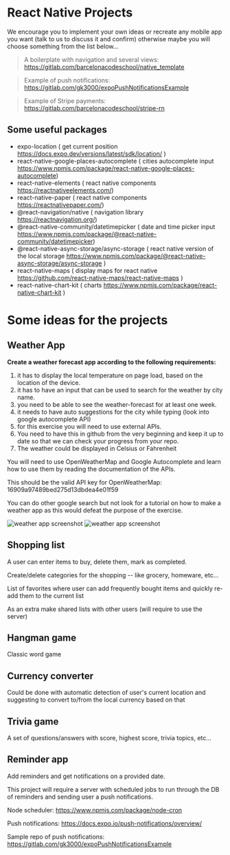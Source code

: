 # React Native Projects

We encourage you to implement your own ideas or recreate any mobile app you want (talk to us to discuss it and confirm) otherwise maybe you will choose something from the list below...


> A boilerplate with navigation and several views: https://gitlab.com/barcelonacodeschool/native_template

> Example of push notifications: https://gitlab.com/gk3000/expoPushNotificationsExample

> Example of Stripe payments: https://gitlab.com/barcelonacodeschool/stripe-rn

## Some useful packages

* expo-location  ( get current position https://docs.expo.dev/versions/latest/sdk/location/ )
* react-native-google-places-autocomplete ( cities autocomplete input https://www.npmjs.com/package/react-native-google-places-autocomplete)
* react-native-elements ( react native components https://reactnativeelements.com/)
* react-native-paper ( react native components https://reactnativepaper.com/)
* @react-navigation/native ( navigation library https://reactnavigation.org/)
* @react-native-community/datetimepicker ( date and time picker input https://www.npmjs.com/package/@react-native-community/datetimepicker)
* @react-native-async-storage/async-storage ( react native version of the local storage https://www.npmjs.com/package/@react-native-async-storage/async-storage )
* react-native-maps ( display maps for react native https://github.com/react-native-maps/react-native-maps )
* react-native-chart-kit ( charts https://www.npmjs.com/package/react-native-chart-kit )


# Some ideas for the projects

## Weather App

**Create a weather forecast app according to the following requirements:**

1. it has to display the local  temperature on page load, based on the location of the device.
2. it has to have an input that can be used to search for the weather by city name.
3. you need to be able to see the weather-forecast  for at least one week.
4. it needs to have auto suggestions for the city while typing (look into google autocomplete API)
5. for this exercise you will need to use external APIs.
6. You need to have this in github from the very beginning and keep it up to date so that we can check your progress from your repo.
7. The weather could be displayed in Celsius or Fahrenheit

You will need to use OpenWeatherMap and Google Autocomplete and learn how to use them by reading the documentation of the APIs.

This should be the valid API key for OpenWeatherMap: 16909a97489bed275d13dbdea4e01f59 

You can do other google search but not look for a tutorial on how to make a weather app as this would defeat the purpose of the exercise.




<div class='screens_container'>
	<!-- ![](../pics/weather_app.png)   -->
	<img src="https://barcelonacodeschool.com/files/pics/weather_app_mobile_main.jpeg" alt="weather app screenshot" class='mobile_screen'>
	<!-- ![](../pics/weather_app_2.png) -->
	<img src="https://barcelonacodeschool.com/files/pics/weather_app_mobile_city_choice.jpeg" alt="weather app screenshot" class='mobile_screen'>
</div>

## Shopping list

A user can enter items to buy, delete them, mark as completed. 

Create/delete categories for the shopping -- like grocery, homeware, etc...

List of favorites where user can add frequently bought items and quickly re-add them to the current list 

As an extra make shared lists with other users (will require to use the server)

## Hangman game 

Classic word game 

## Currency converter

Could be done with automatic detection of user's current location and suggesting to convert to/from the local currency based on that

## Trivia game 

A set of questions/answers with score, highest score, trivia topics, etc...

## Reminder app

Add reminders and get notifications on a provided date. 

This project will require a server with scheduled jobs to run through the DB of reminders and sending user a push notifications. 

Node scheduler: https://www.npmjs.com/package/node-cron

Push notifications: https://docs.expo.io/push-notifications/overview/

Sample repo of push notifications: https://gitlab.com/gk3000/expoPushNotificationsExample

<!-- ## Citizen reports

The idea for this app is that users can report something happenning in the city with location mark and optional pictures uploaded. This events are displayed on the map so that at the same time any user can see what is hapenning around their actual location. 

This app is using maps API and needs a server to keep data about every event -- coordinates, description text and optional picture (which could be stored at Cloudinary). 

Below are some screenshots of similar app.


<div class='screens_container'>
	<img src="https://barcelonacodeschool.com/files/pics/cur_files/citizen_reports_9181.jpg" alt="weather app screenshot" class='mobile_screen'>
	<img src="https://barcelonacodeschool.com/files/pics/cur_files/citizen_reports_9182.jpg" alt="weather app screenshot" class='mobile_screen'>
	<img src="https://barcelonacodeschool.com/files/pics/cur_files/citizen_reports_9184.jpg" alt="weather app screenshot" class='mobile_screen'>
	<img src="https://barcelonacodeschool.com/files/pics/cur_files/citizen_reports_9183.jpg" alt="weather app screenshot" class='mobile_screen'>
</div> -->